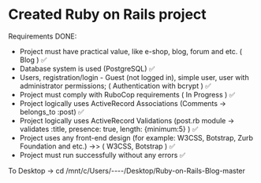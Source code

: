 # Created Ruby on Rails project

Requirements DONE:

- Project must have practical value, like e-shop, blog, forum and etc. ( Blog ) ✅
- Database system is used (PostgreSQL)   ✅
- Users, registration/login - Guest (not logged in), simple user, user with administrator permissions; ( Authentication with bcrypt )  ✅
- Project must comply with RuboCop requirements ( In Progress )  ✅
- Project logically uses ActiveRecord Associations (Comments -> belongs_to :post)  ✅
- Project logically uses ActiveRecord Validations (post.rb module -> validates :title, presence: true, length: {minimum:5} )  ✅
- Project uses any front-end design (for example: W3CSS, Botstrap, Zurb Foundation and etc.)   ->> (  W3CSS, Botstrap ) ✅
- Project must run successfully without any errors ✅ 

To Desktop -> cd /mnt/c/Users/----/Desktop/Ruby-on-Rails-Blog-master 

